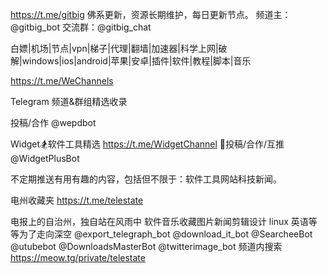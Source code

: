 https://t.me/gitbig
佛系更新，资源长期维护，每日更新节点。
频道主：@gitbig_bot  交流群：@gitbig_chat

白嫖|机场|节点|vpn|梯子|代理|翻墙|加速器|科学上网|破解|windows|ios|android|苹果|安卓|插件|软件|教程|脚本|音乐


https://t.me/WeChannels

Telegram 频道&群组精选收录 

投稿/合作 @wepdbot


Widget🏂软件工具精选
https://t.me/WidgetChannel
📮投稿/合作/互推 @WidgetPlusBot

不定期推送有用有趣的内容，包括但不限于：软件工具网站科技新闻。


电州收藏夹
https://t.me/telestate

电报上的自治州，独自站在风雨中
软件音乐收藏图片新闻剪辑设计 linux 英语等等为了走向深空
@export_telegraph_bot
@download_it_bot
@SearcheeBot
@utubebot
@DownloadsMasterBot
@twitterimage_bot
频道内搜索
https://meow.tg/private/telestate

